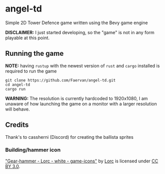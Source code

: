 # angel-td
Simple 2D Tower Defence game written using the Bevy game engine

**DISCLAIMER:**
I just started developing, so the "game" is not in any form playable at this point.

## Running the game
**NOTE:**
having `rustup` with the newest version of `rust` and `cargo` installed is required to run the game
```
git clone https://github.com/Faervan/angel-td.git
cd angel-td
cargo run
```
**WARNING:**
The resolution is currently hardcoded to 1920x1080, I am unaware of how launching the game on a monitor with a larger resolution will behave.

## Credits
Thank's to cassherni (Discord) for creating the ballista sprites

### Building/hammer icon
["Gear-hammer - Lorc - white - game-icons"](https://commons.wikimedia.org/w/index.php?curid=144167118) by [Lorc](https://lorcblog.blogspot.com) is licensed under [CC BY 3.0](https://creativecommons.org/licenses/by/3.0/?ref=openverse).
